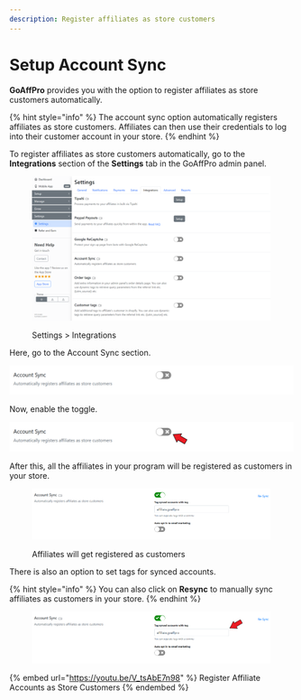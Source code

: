 ```yaml
---
description: Register affiliates as store customers
---
```


# Setup Account Sync

**GoAffPro** provides you with the option to register affiliates as store customers automatically.

{% hint style="info" %}
The account sync option automatically registers affiliates as store customers. Affiliates can then use their credentials to log into their customer account in your store.
{% endhint %}

To register affiliates as store customers automatically, go to the **Integrations** section of the **Settings** tab in the GoAffPro admin panel.

<figure><img src="../../.gitbook/assets/image (3595).png" alt=""><figcaption><p>Settings > Integrations</p></figcaption></figure>

Here, go to the Account Sync section.

![Account Sync](<../../.gitbook/assets/image (989).png>)

Now, enable the toggle.

![Enable the toggle](<../../.gitbook/assets/Annotation 2020-07-20 120940.png>)

After this, all the affiliates in your program will be registered as customers in your store.&#x20;

<figure><img src="../../.gitbook/assets/image (760).png" alt=""><figcaption><p>Affiliates will get registered as customers</p></figcaption></figure>

There is also an option to set tags for synced accounts.

{% hint style="info" %}
You can also click on **Resync** to manually sync affiliates as customers in your store.
{% endhint %}

<figure><img src="../../.gitbook/assets/Screenshot 2022-09-26 192237.png" alt=""><figcaption></figcaption></figure>

{% embed url="https://youtu.be/V_tsAbE7n98" %}
Register Affiliate Accounts as Store Customers
{% endembed %}
